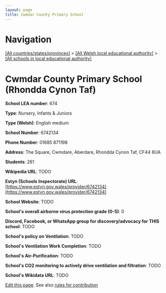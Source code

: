 ```yaml
---
layout: page
title: Cwmdar County Primary School
---
```

# Navigation

[[All countries/states/provinces]](../../..) > [[All Welsh local educational authority]](../..) > [[All schools in local educational authority]](..)

# Cwmdar County Primary School (Rhondda Cynon Taf)

**School LEA number**: 674

**Type**: Nursery, Infants & Juniors

**Type (Welsh)**: English medium

**School Number**: 6742134

**Phone Number**: 01685 871198

**Address**: The Square, Cwmdare, Aberdare, Rhondda Cynon Taf, CF44 8UA

**Students**: 261

**Wikipedia URL**: TODO

**Estyn (Schools Inspectorate) URL**: [https://www.estyn.gov.wales/provider/6742134](https://www.estyn.gov.wales/provider/6742134)

**School Website**: TODO

**School's overall airborne virus protection grade (0-5)**: 0

**Discord, Facebook, or WhatsApp group for discovery/advocacy for THIS school**: TODO

**School's policy on Ventilation**: TODO

**School's Ventilation Work Completion**: TODO

**School's Air-Purification**: TODO

**School's CO2 monitoring to actively drive ventilation and filtration**: TODO

**School's Wikidata URL**: TODO




[Edit this page](https://github.com/VentilationProject/Wales/edit/prif/./Rhondda_Cynon_Taf/Cwmdar_County_Primary_School.md). See also [rules for contribution](../../../contribution-rules/)